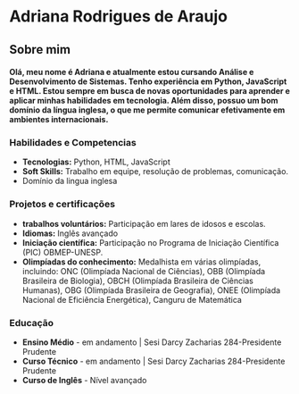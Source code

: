 # Adriana Rodrigues de Araujo
## Sobre mim

#### Olá, meu nome é Adriana e atualmente estou cursando Análise e Desenvolvimento de Sistemas. Tenho experiência em Python, JavaScript e HTML. Estou sempre em busca de novas oportunidades para aprender e aplicar minhas habilidades em tecnologia. Além disso, possuo um bom domínio da língua inglesa, o que me permite comunicar efetivamente em ambientes internacionais.



### Habilidades e Competencias
* **Tecnologias:** Python, HTML, JavaScript
* **Soft Skills:** Trabalho em equipe, resolução de problemas, comunicação.
* Domínio da lingua inglesa

### Projetos e certificações
* **trabalhos voluntários:** Participação em lares de idosos e escolas.
* **Idiomas:**  Inglês avançado
* **Iniciação científica:** Participação no Programa de Iniciação Científica (PIC) OBMEP-UNESP.
* **Olimpíadas do conhecimento:** Medalhista em várias olimpíadas, incluindo:
ONC (Olimpíada Nacional de Ciências),
OBB (Olimpíada Brasileira de Biologia),
OBCH (Olimpíada Brasileira de Ciências Humanas),
OBG (Olimpíada Brasileira de Geografia),
ONEE (Olimpíada Nacional de Eficiência Energética),
Canguru de Matemática



### Educação
* **Ensino Médio** - em andamento | Sesi Darcy Zacharias 284-Presidente Prudente
* **Curso Técnico** - em andamento | Sesi Darcy Zacharias 284-Presidente Prudente
* **Curso de Inglês** - Nível avançado
